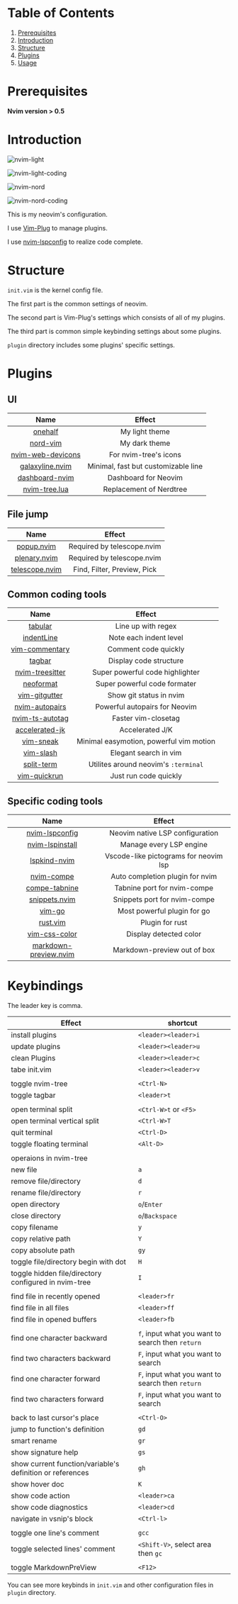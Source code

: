 # Table of Contents

1. [Prerequisites](#prerequisites)
2. [Introduction](#introduction)
3. [Structure](#structure)
4. [Plugins](#plugins)
5. [Usage](#usage)

<a id="prerequisites"></a>

# Prerequisites

**Nvim version > 0.5**

<a id="introduction"></a>

# Introduction

![nvim-light](shots/light-nvim.png)

![nvim-light-coding](shots/light-nvim-coding.png)

![nvim-nord](shots/nord-nvim.png)

![nvim-nord-coding](shots/nord-nvim-coding.png)

This is my neovim's configuration.

I use [Vim-Plug](https://github.com/junegunn/vim-plug) to manage plugins.

I use [nvim-lspconfig](https://github.com/neovim/nvim-lspconfig) to realize code complete.

<a id="structure"></a>

# Structure

`init.vim` is the kernel config file.

The first part is the common settings of neovim.

The second part is Vim-Plug's settings which consists of all of my plugins.

The third part is common simple keybinding settings about some plugins.

`plugin` directory includes some plugins' specific settings.

<a id="plugins"></a>

# Plugins

## UI

| Name                                                                 | Effect                              |
| :----:                                                               | :----:                              |
| [onehalf](https://github.com/sonph/onehalf)                          | My light theme                      |
| [nord-vim](https://github.com/arcticicestudio/nord-vim)              | My dark theme                       |
| [nvim-web-devicons](https://github.com/kyazdani42/nvim-web-devicons) | For nvim-tree's icons               |
| [galaxyline.nvim](https://github.com/glepnir/galaxyline.nvim)        | Minimal, fast but customizable line |
| [dashboard-nvim](https://github.com/glepnir/dashboard-nvim)          | Dashboard for Neovim                |
| [nvim-tree.lua](https://github.com/kyazdani42/nvim-tree.lua)         | Replacement of Nerdtree             |

## File jump

| Name                                                               | Effect                      |
| :----:                                                             | :----:                      |
| [popup.nvim](https://github.com/nvim-lua/popup.nvim)               | Required by telescope.nvim  |
| [plenary.nvim](https://github.com/nvim-lua/plenary.nvim)           | Required by telescope.nvim  |
| [telescope.nvim](https://github.com/nvim-telescope/telescope.nvim) | Find, Filter, Preview, Pick |

## Common coding tools

| Name                                                                  | Effect                                  |
| :----:                                                                | :----:                                  |
| [tabular](https://github.com/godlygeek/tabular)                       | Line up with regex                      |
| [indentLine](https://github.com/Yggdroot/indentLine)                  | Note each indent level                  |
| [vim-commentary](https://github.com/tpope/vim-commentary)             | Comment code quickly                    |
| [tagbar](https://github.com/majutsushi/tagbar)                        | Display code structure                  |
| [nvim-treesitter](https://github.com/nvim-treesitter/nvim-treesitter) | Super powerful code highlighter         |
| [neoformat](https://github.com/sbdchd/neoformat)                      | Super powerful code formater            |
| [vim-gitgutter](https://github.com/airblade/vim-gitgutter)            | Show git status in nvim                 |
| [nvim-autopairs](https://github.com/windwp/nvim-autopairs)            | Powerful autopairs for Neovim           |
| [nvim-ts-autotag](https://github.com/windwp/nvim-ts-autotag)          | Faster vim-closetag                     |
| [accelerated-jk](https://github.com/rhysd/accelerated-jk)             | Accelerated J/K                         |
| [vim-sneak](https://github.com/justinmk/vim-sneak)                    | Minimal easymotion, powerful vim motion |
| [vim-slash](https://github.com/junegunn/vim-slash)                    | Elegant search in vim                   |
| [split-term](https://github.com/vimlab/split-term.vim)                | Utilites around neovim's `:terminal`    |
| [vim-quickrun](https://github.com/thinca/vim-quickrun)                | Just run code quickly                   |

## Specific coding tools
| Name                                                                     | Effect                                |
| :----:                                                                   | :----:                                |
| [nvim-lspconfig](https://github.com/neovim/nvim-lspconfig)               | Neovim native LSP configuration       |
| [nvim-lspinstall](https://github.com/kabouzeid/nvim-lspinstall)          | Manage every LSP engine               |
| [lspkind-nvim](https://github.com/onsails/lspkind-nvim)                  | Vscode-like pictograms for neovim lsp |
| [nvim-compe](https://github.com/hrsh7th/nvim-compe)                      | Auto completion plugin for nvim       |
| [compe-tabnine](https://github.com/tzachar/compe-tabnine)                | Tabnine port for nvim-compe           |
| [snippets.nvim](https://github.com/norcalli/snippets.nvim)               | Snippets port for nvim-compe          |
| [vim-go](https://github.com/fatih/vim-go)                                | Most powerful plugin for go           |
| [rust.vim](https://github.com/rust-lang/rust.vim)                        | Plugin for rust                       |
| [vim-css-color](https://github.com/ap/vim-css-color)                     | Display detected color                |
| [markdown-preview.nvim](https://github.com/iamcco/markdown-preview.nvim) | Markdown-preview out of box           |


<a id="usage"></a>

# Keybindings

The leader key is comma.

| Effect                                                    | shortcut                                         |
| ----------------------------------                        | -------------------------------------            |
| install plugins                                           | `<leader><leader>i`                              |
| update plugins                                            | `<leader><leader>u`                              |
| clean Plugins                                             | `<leader><leader>c`                              |
| tabe init.vim                                             | `<leader><leader>v`                              |
|                                                           |                                                  |
| toggle nvim-tree                                          | `<Ctrl-N>`                                       |
| toggle tagbar                                             | `<leader>t`                                      |
|                                                           |                                                  |
| open terminal split                                       | `<Ctrl-W>t` or `<F5>`                            |
| open terminal vertical split                              | `<Ctrl-W>T`                                      |
| quit terminal                                             | `<Ctrl-D>`                                       |
| toggle floating terminal                                  | `<Alt-D>`                                        |
|                                                           |                                                  |
| operaions in nvim-tree                                    |                                                  |
| new file                                                  | `a`                                              |
| remove file/directory                                     | `d`                                              |
| rename file/directory                                     | `r`                                              |
| open directory                                            | `o`/`Enter`                                      |
| close directory                                           | `o`/`Backspace`                                  |
| copy filename                                             | `y`
| copy relative path                                        | `Y`                                              |
| copy absolute path                                        | `gy`                                             |
| toggle file/directory begin with dot                      | `H`                                              |
| toggle hidden file/directory configured in nvim-tree      | `I`                                              |
|                                                           |                                                  |
| find file in recently opened                              | `<leader>fr`                                     |
| find file in all files                                    | `<leader>ff`                                     |
| find file in opened buffers                               | `<leader>fb`                                     |
|                                                           |                                                  |
| find one character backward                               | `f`, input what you want to search then `return` |
| find two characters backward                              | `F`, input what you want to search               |
| find one character forward                                | `F`, input what you want to search then `return` |
| find two characters forward                               | `F`, input what you want to search               |
|                                                           |                                                  |
| back to last cursor's place                               | `<Ctrl-O>`                                       |
| jump to function's definition                             | `gd`                                             |
| smart rename                                              | `gr`                                             |
| show signature help                                       | `gs`                                             |
| show current function/variable's definition or references | `gh`                                             |
| show hover doc                                            | `K`                                              |
| show code action                                          | `<leader>ca`                                     |
| show code diagnostics                                     | `<leader>cd`                                     |
| navigate in vsnip's block                                 | `<Ctrl-l>`                                       |
|                                                           |                                                  |
| toggle one line's comment                                 | `gcc`                                            |
| toggle selected lines' comment                            | `<Shift-V>`, select area then `gc`               |
|                                                           |                                                  |
| toggle MarkdownPreView                                    | `<F12>`                                          |

You can see more keybinds in `init.vim` and other configuration files in `plugin` directory.
